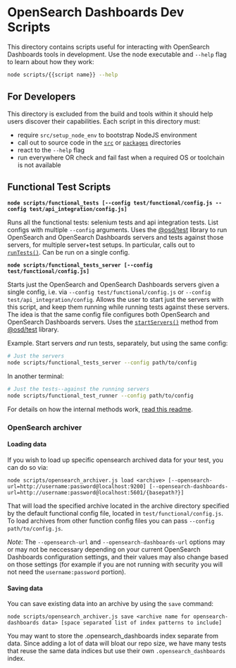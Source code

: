 # OpenSearch Dashboards Dev Scripts

This directory contains scripts useful for interacting with OpenSearch Dashboards tools in development. Use the node executable and `--help` flag to learn about how they work:

```sh
node scripts/{{script name}} --help
```

## For Developers

This directory is excluded from the build and tools within it should help users discover their capabilities. Each script in this directory must:

- require `src/setup_node_env` to bootstrap NodeJS environment
- call out to source code in the [`src`](../src) or [`packages`](../packages) directories
- react to the `--help` flag
- run everywhere OR check and fail fast when a required OS or toolchain is not available

## Functional Test Scripts

**`node scripts/functional_tests [--config test/functional/config.js --config test/api_integration/config.js]`**

Runs all the functional tests: selenium tests and api integration tests. List configs with multiple `--config` arguments. Uses the [@osd/test](../packages/osd-test) library to run OpenSearch and OpenSearch Dashboards servers and tests against those servers, for multiple server+test setups. In particular, calls out to [`runTests()`](../packages/osd-test/src/functional_tests/tasks.js). Can be run on a single config.

**`node scripts/functional_tests_server [--config test/functional/config.js]`**

Starts just the OpenSearch and OpenSearch Dashboards servers given a single config, i.e. via `--config test/functional/config.js` or `--config test/api_integration/config`. Allows the user to start just the servers with this script, and keep them running while running tests against these servers. The idea is that the same config file configures both OpenSearch and OpenSearch Dashboards servers. Uses the [`startServers()`](../packages/osd-test/src/functional_tests/tasks.js#L52-L80) method from [@osd/test](../packages/osd-test) library.

Example. Start servers _and_ run tests, separately, but using the same config:

```sh
# Just the servers
node scripts/functional_tests_server --config path/to/config
```

In another terminal:

```sh
# Just the tests--against the running servers
node scripts/functional_test_runner --config path/to/config
```

For details on how the internal methods work, [read this readme](../packages/osd-test/README.md).

### OpenSearch archiver 

#### Loading data

If you wish to load up specific opensearch archived data for your test, you can do so via:

```
node scripts/opensearch_archiver.js load <archive> [--opensearch-url=http://username:password@localhost:9200] [--opensearch-dashboards-url=http://username:password@localhost:5601/{basepath?}]
```

That will load the specified archive located in the archive directory specified by the default functional config file, located in `test/functional/config.js`. To load archives from other function config files you can pass `--config path/to/config.js`.

*Note:* The `--opensearch-url` and `--opensearch-dashboards-url` options may or may not be neccessary depending on your current OpenSearch Dashboards configuration settings, and their values
may also change based on those settings (for example if you are not running with security you will not need the `username:password` portion).

#### Saving data

You can save existing data into an archive by using the `save` command:

 ```
node scripts/opensearch_archiver.js save <archive name for opensearch-dashboards data> [space separated list of index patterns to include]
```

You may want to store the .opensearch_dashboards index separate from data. Since adding a lot of data will bloat our repo size, we have many tests that reuse the same
data indices but use their own `.opensearch_dashboards` index. 

